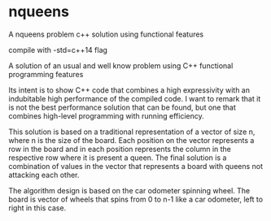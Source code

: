 # nqueens
A nqueens problem c++ solution using functional features

compile with -std=c++14 flag

A solution of an usual and well know problem using C++ functional programming features

Its intent is to show C++ code that combines a high expressivity with an indubitable high performance of the compiled code. I want to remark that it is not the best performance solution that can be found, but one that combines high-level programming with running efficiency.

This solution is based on a traditional representation of a vector of size n, where n is the size of the board. Each position on the vector represents a row in the board and in each position represents the column in the respective row where it is present a queen. The final solution is a combination of values in the vector that represents a board with queens not attacking each other.

The algorithm design is based on the car odometer spinning wheel. The board is vector of wheels that spins from 0 to n-1 like a car odometer, left to right in this case.




